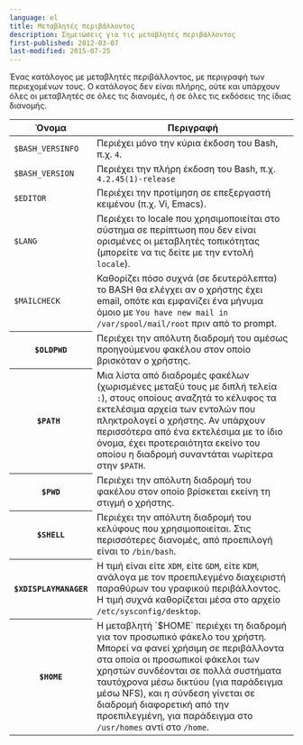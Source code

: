 ```yaml
---
language: el
title: Μεταβλητές περιβάλλοντος
description: Σημειώσεις για τις μεταβλητές περιβάλλοντος
first-published: 2012-03-07
last-modified: 2015-07-25
---
```


Ένας κατάλογος με μεταβλητές περιβάλλοντος, με περιγραφή των περιεχομένων τους. 
Ο κατάλογος δεν είναι πλήρης, ούτε και υπάρχουν όλες οι μεταβλητές σε όλες τις 
διανομές, ή σε όλες τις εκδόσεις της ίδιας διανομής.

<table class='table'>
	<thead>
		<tr>
			<th> Όνομα </th>
			<th> Περιγραφή</th>
		</tr>
	</thead>
	<tbody>
		<tr>
			<td><code>$BASH_VERSINFO</code></td>
			<td>Περιέχει μόνο την κύρια έκδοση του Bash, π.χ. <code>4</code>.</td>
		<tr>
			<td><code>$BASH_VERSION</code></td>
			<td>Περιέχει την πλήρη έκδοση του Bash, π.χ. <code>4.2.45(1)-release</code></td>
		</tr>
		<tr>
			<td><code>$EDITOR</code></td>
			<td>Περιέχει την προτίμηση σε επεξεργαστή κειμένου (π.χ. Vi, Emacs).</td>
		</tr>
		<tr>
			<td><code>$LANG</code></td>
			<td>Περιέχει το locale που χρησιμοποιείται στο σύστημα σε περίπτωση που δεν 
				είναι ορισμένες οι μεταβλητές τοπικότητας (μπορείτε να τις δείτε με 
				την εντολή <code>locale</code>).</td>
		</tr>
		<tr>
			<td><code>$MAILCHECK</code></td>
			<td>Καθορίζει πόσο συχνά (σε δευτερόλεπτα) το BASH θα ελέγχει αν ο χρήστης έχει 
				email, οπότε και εμφανίζει ένα μήνυμα όμοιο με <code>You have new mail in /var/spool/mail/root</code> 
				πριν από το prompt.</td>
		</tr>
		<tr>
			<th> <code>$OLDPWD</code></th>
			<td> Περιέχει την απόλυτη διαδρομή του αμέσως προηγούμενου φακέλου στον οποίο βρισκόταν ο χρήστης.</td>
		</tr>
		<tr>
			<th> <code>$PATH </code></th>
			<td> Μια λίστα από διαδρομές φακέλων (χωρισμένες μεταξύ τους με διπλή τελεία 
				<code>:</code>), στους οποίους αναζητά το κέλυφος τα εκτελέσιμα αρχεία 
				των εντολών που πληκτρολογεί ο χρήστης. Αν υπάρχουν περισσότερα από ένα 
				εκτελέσιμα με το ίδιο όνομα, έχει προτεραιότητα εκείνο του οποίου η 
				διαδρομή συναντάται νωρίτερα στην <code>$PATH</code>.</td>
		</tr>
		<tr>
			<th> <code>$PWD</code></th>
			<td> Περιέχει την απόλυτη διαδρομή του φακέλου στον οποίο βρίσκεται εκείνη τη στιγμή ο χρήστης.</td>
		</tr>
		<tr>
			<th> <code>$SHELL</code></th>
			<td> Περιέχει την απόλυτη διαδρομή του κελύφους που χρησιμοποιείται. Στις περισσότερες 
				διανομές, από προεπιλογή είναι το <code>/bin/bash</code>.</td>
		</tr>
		<tr>
			<th> <code>$XDISPLAYMANAGER</code></th>
			<td> Η τιμή είναι είτε <code>XDM</code>, είτε <code>GDM</code>, είτε <code>KDM</code>, 
				ανάλογα με τον προεπιλεγμένο διαχειριστή παραθύρων του γραφικού περιβάλλοντος. 
				Η τιμή συχνά καθορίζεται μέσα στο αρχείο <code>/etc/sysconfig/desktop</code>.</td>
		</tr>
        <tr>
            <th> <code>$HOME</code></th>
            <td> Η μεταβλητή `$HOME` περιέχει τη διαδρομή για τον προσωπικό 
                φάκελο του χρήστη. Μπορεί να φανεί χρήσιμη σε περιβάλλοντα στα 
                οποία οι προσωπικοί φάκελοι των χρηστών συνδέονται σε πολλά 
                συστήματα ταυτόχρονα μέσω δικτύου (για παράδειγμα μέσω NFS), 
                και η σύνδεση γίνεται σε διαδρομή διαφορετική από την 
                προεπιλεγμένη, για παράδειγμα στο <code>/usr/homes</code> αντί 
                στο <code>/home</code>.</td>
        </tr>
	</tbody>
</table>
